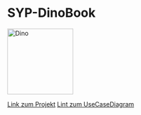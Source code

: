 # SYP-DinoBook

<img src="https://github.com/DBsMOJO/SYP-DinoBook/assets/146219878/80ae6014-fee1-443f-83ec-9c0c514ec3ea" alt="Dino" width="150"> 

[Link zum Projekt](https://github.com/DBsMOJO/SYP-DinoBook/blob/main/SYP-DinoBook.md)
[Lint zum UseCaseDiagram](https://github.com/DBsMOJO/SYP-DinoBook/blob/main/UseCaseDiagramm.png)
